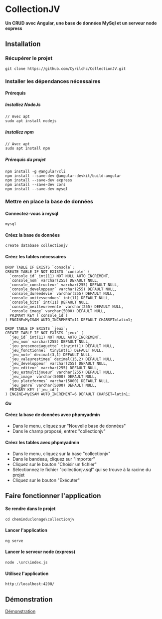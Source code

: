 # CollectionJV
**Un CRUD avec Angular, une base de données MySql et un serveur node express**

## Installation

### Récupérer le projet 

``` git clone https://github.com/Cyrilchc/CollectionJV.git ```

### Installer les dépendances nécessaires

#### Prérequis

##### Installez NodeJs
```
// Avec apt
sudo apt install nodejs
```

##### Installez npm
```
// Avec apt
sudo apt install npm
```
##### Prérequis du projet

``` 
npm install -g @angular/cli
npm install --save-dev @angular-devkit/build-angular
npm install --save-dev express
npm install --save-dev cors
npm install --save-dev mysql
```

### Mettre en place la base de données

#### Connectez-vous à mysql

```
mysql
```
#### Créez la base de données
```
create database collectionjv
```

#### Créez les tables nécessaires

```
DROP TABLE IF EXISTS `console`;
CREATE TABLE IF NOT EXISTS `console` (
  `console_id` int(11) NOT NULL AUTO_INCREMENT,
  `console_nom` varchar(255) DEFAULT NULL,
  `console_constructeur` varchar(255) DEFAULT NULL,
  `console_developpeur` varchar(255) DEFAULT NULL,
  `console_dureedevie` varchar(255) DEFAULT NULL,
  `console_unitesvendues` int(11) DEFAULT NULL,
  `console_bits` int(11) DEFAULT NULL,
  `console_meilleurevente` varchar(255) DEFAULT NULL,
  `console_image` varchar(5000) DEFAULT NULL,
  PRIMARY KEY (`console_id`)
) ENGINE=MyISAM AUTO_INCREMENT=11 DEFAULT CHARSET=latin1;

DROP TABLE IF EXISTS `jeux`;
CREATE TABLE IF NOT EXISTS `jeux` (
  `jeu_id` int(11) NOT NULL AUTO_INCREMENT,
  `jeu_nom` varchar(255) DEFAULT NULL,
  `jeu_presencejaquette` tinyint(1) DEFAULT NULL,
  `jeu_fonctionnel` tinyint(1) DEFAULT NULL,
  `jeu_note` decimal(3,1) DEFAULT NULL,
  `jeu_valeurestimee` decimal(15,2) DEFAULT NULL,
  `jeu_developpeur` varchar(255) DEFAULT NULL,
  `jeu_editeur` varchar(255) DEFAULT NULL,
  `jeu_estmultijoueur` varchar(255) DEFAULT NULL,
  `jeu_image` varchar(5000) DEFAULT NULL,
  `jeu_plateformes` varchar(5000) DEFAULT NULL,
  `jeu_genre` varchar(5000) DEFAULT NULL,
  PRIMARY KEY (`jeu_id`)
) ENGINE=MyISAM AUTO_INCREMENT=6 DEFAULT CHARSET=latin1;
```

**_Ou_**

#### Créez la base de données avec phpmyadmin
* Dans le menu, cliquez sur "Nouvelle base de données"
* Dans le champ proposé, entrez "collectionjv"


#### Créez les tables avec phpmyadmin
* Dans le menu, cliquez sur la base "collectionjv"
* Dans le bandeau, cliquez sur "Importer"
* Cliquez sur le bouton "Choisir un fichier"
* Sélectionnez le fichier "collectionjv.sql" qui se trouve à la racine du projet
* Cliquez sur le bouton "Exécuter"

## Faire fonctionner l'application

#### Se rendre dans le projet 

```
cd cheminduclonage\collectionjv
```

#### Lancer l'application

``` 
ng serve
```

#### Lancer le serveur node (express)

```
node .\src\index.js
```

#### Utilisez l'application
```
http://localhost:4200/
```

## Démonstration

[Démonstration](https://drive.google.com/file/d/1vPMqGeOajLeRzz8Xv3iNFYuDbZC5nzO_/view?usp=sharing)
